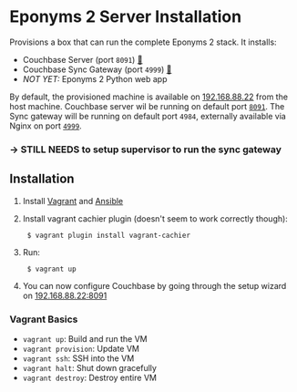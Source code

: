 Eponyms 2 Server Installation
=============================

Provisions a box that can run the complete Eponyms 2 stack.
It installs:

- Couchbase Server (port `8091`) [🔹][couchbase-server]
- Couchbase Sync Gateway (port `4999`) [🔹][sync-gateway]
- _NOT YET:_ Eponyms 2 Python web app

By default, the provisioned machine is available on [192.168.88.22](http://192.168.88.22) from the host machine.
Couchbase server wil be running on default port [`8091`](http://192.168.88.22:8091).
The Sync gateway will be running on default port `4984`, externally available via Nginx on port [`4999`](http://192.168.88.22:4999).

### -> STILL NEEDS to setup supervisor to run the sync gateway


Installation
------------

1. Install [Vagrant][] and [Ansible][]
2. Install vagrant cachier plugin (doesn't seem to work correctly though):
        
        $ vagrant plugin install vagrant-cachier

3. Run:

        $ vagrant up

4. You can now configure Couchbase by going through the setup wizard on [192.168.88.22:8091](http://192.168.88.22:8091)


### Vagrant Basics

- `vagrant up`: Build and run the VM
- `vagrant provision`: Update VM
- `vagrant ssh`: SSH into the VM
- `vagrant halt`: Shut down gracefully
- `vagrant destroy`: Destroy entire VM


[sync-gateway]: http://developer.couchbase.com/mobile/develop/guides/sync-gateway/
[couchbase-server]: http://www.couchbase.com/nosql-databases/couchbase-server
[vagrant]: http://www.vagrantup.com/downloads
[ansible]: http://docs.ansible.com
